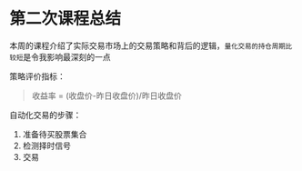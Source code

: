 # 第二次课程总结
本周的课程介绍了实际交易市场上的交易策略和背后的逻辑，`量化交易的持仓周期比较短`是令我影响最深刻的一点

策略评价指标：
>收益率 = (收盘价-昨日收盘价)/昨日收盘价

自动化交易的步骤：
1. 准备待买股票集合
2. 检测择时信号
3. 交易

